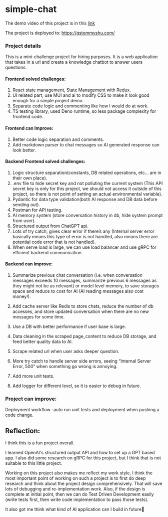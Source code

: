 # simple-chat

The demo video of this project is in this [link](https://youtu.be/SPvllIrlkeI)

The project is deployed to: https://qstommyshu.com/

### Project details

This is a mini-challenge project for hiring purposes. It is a web application that takes in a url and create a knowledge chatbot to answer users questions.

#### Frontend solved challenges:
1. React state management, State Management with Redux.
2. UI related part, use MUI and ai to modify CSS to make it look good enough for a simple project demo.
3. Separate code logic and commenting like how I would do at work.
4. TS testing library, used Deno runtime, so less package complexity for frontend code.

#### Frontend can Improve:
1. Better code logic separation and comments.
2. Add markdown parser to chat messages so AI generated response can look better.

#### Backend Frontend solved challenges:
1. Logic structure separation(constants, DB related operations, etc... are in their own place).
2. .env file to hide secret key and not polluting the current system (This API secret key is only for this project, we should not access it outside of this project, so there is not point of setting an actual environmental variable).
3. Pydantic for data type validation(both AI response and DB data before sending out).
4. Postman for API testing.
5. AI memory system (store conversation history in db, hide system prompt from user).
6. Structured output from ChatGPT api.
7. Lots of try catch, gives clear error if there’s any (Internal server error basically means this type of error is not handled, also means there are potential code error that is not handled).
8. When serve load is large, we can use load balancer and use gRPC for efficient backend communication.

#### Backend can Improve:
1. Summarize previous chat conversation (i.e. when conversation messages exceeds 10 messages, summarize previous 6 messages as they might not be as relevant) or model level memory,  to save storages space and reduce to cost for AI (AI reading messages also cost money!).

2. Add cache server like Redis to store chats, reduce the number of db accesses, and store updated conversation when there are no new messages for some time.
3. Use a DB with better performance if user base is large.
4. Data cleaning in the scraped page_content to reduce DB storage, and feed better quality data to AI.
5. Scrape related url when user asks deeper question.
6. More try catch to handle server side errors, seeing “Internal Server Error, 500” when something go wrong is annoying.
7. Add more unit tests.
8. Add logger for different level, so it is easier to debug in future.

### Project can improve:
Deployment workflow -auto run unit tests and deployment when pushing a code change.

## Reflection:
I think this is a fun project overall. 

I learned OpenAI's structured output API and how to set up a GPT based app. I also did some research on gRPC for this project, but I think that is not suitable to this little project. 

Working on this project also makes me reflect my work style, I think the most important point of working on such a project is to first do deep research and think about the project design comprehensively. That will save lots of debugging and re-implementation work. Also, if the design is complete at initial point, then we can do Test Driven Development easily (write tests first, then write code implementation to pass those tests).

It also got me think what kind of AI application can I build in future🤔